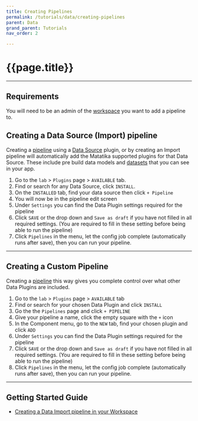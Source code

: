 ```yaml
---
title: Creating Pipelines
permalink: /tutorials/data/creating-pipelines
parent: Data
grand_parent: Tutorials
nav_order: 2

---
```


# {{page.title}}

---

## Requirements

You will need to be an admin of the [workspace]({{site.baseurl}}/glossary#workspace) you want to add a pipeline to.

## Creating a Data Source (Import) pipeline

Creating a [pipeline]({{site.baseurl}}/glossary#pipeline) using a [Data Source]({{site.baseurl}}/data-sources) plugin, or by creating an Import pipeline will automatically add the Matatika supported plugins for that Data Source. These include pre build data models and [datasets]({{site.baseurl}}/glossary#dataset) that you can see in your app.

1. Go to the `lab` > `Plugins` page > `AVAILABLE` tab.
1. Find or search for any Data Source, click `INSTALL`.
1. On the `INSTALLED` tab, find your data source then click `+ Pipeline`
1. You will now be in the pipeline edit screen
1. Under `Settings` you can find the Data Plugin settings required for the pipeline
1. Click `SAVE` or the drop down and `Save as draft` if you have not filled in all required settings. (You are required to fill in these setting before being able to run the pipeline)
1. Click `Pipelines` in the menu, let the config job complete (automatically runs after save), then you can run your pipeline.

---

## Creating a Custom Pipeline

Creating a [pipeline]({{site.baseurl}}/glossary#pipeline) this way gives you complete control over what other Data Plugins are included.

1. Go to the `lab` > `Plugins` page > `AVAILABLE` tab
1. Find or search for your chosen Data Plugin and click `INSTALL`
1. Go the the `Pipelines` page and click `+ PIPELINE`
1. Give your pipeline a name, click the empty square with the `+` icon
1. In the Component menu, go to the `NEW` tab, find your chosen plugin and click `ADD`
1. Under `Settings` you can find the Data Plugin settings required for the pipeline
1. Click `SAVE` or the drop down and `Save as draft` if you have not filled in all required settings. (You are required to fill in these setting before being able to run the pipeline)
1. Click `Pipelines` in the menu, let the config job complete (automatically runs after save), then you can run your pipeline.

---

## Getting Started Guide

- [Creating a Data Import pipeline in your Workspace]({{site.baseurl}}/tutorials/data/creating-a-data-import-in-your-workspace)